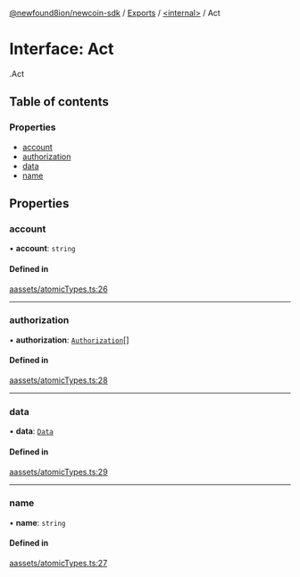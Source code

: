 [@newfound8ion/newcoin-sdk](../README.md) / [Exports](../modules.md) / [<internal\>](../modules/internal_.md) / Act

# Interface: Act

[<internal>](../modules/internal_.md).Act

## Table of contents

### Properties

- [account](internal_.Act.md#account)
- [authorization](internal_.Act.md#authorization)
- [data](internal_.Act.md#data)
- [name](internal_.Act.md#name)

## Properties

### account

• **account**: `string`

#### Defined in

[aassets/atomicTypes.ts:26](https://github.com/newfound8ion/newcoin-sdk/blob/2d95cfa/src/aassets/atomicTypes.ts#L26)

___

### authorization

• **authorization**: [`Authorization`](internal_.Authorization.md)[]

#### Defined in

[aassets/atomicTypes.ts:28](https://github.com/newfound8ion/newcoin-sdk/blob/2d95cfa/src/aassets/atomicTypes.ts#L28)

___

### data

• **data**: [`Data`](internal_.Data.md)

#### Defined in

[aassets/atomicTypes.ts:29](https://github.com/newfound8ion/newcoin-sdk/blob/2d95cfa/src/aassets/atomicTypes.ts#L29)

___

### name

• **name**: `string`

#### Defined in

[aassets/atomicTypes.ts:27](https://github.com/newfound8ion/newcoin-sdk/blob/2d95cfa/src/aassets/atomicTypes.ts#L27)
